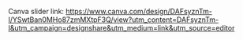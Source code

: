 Canva slider link: https://www.canva.com/design/DAFsyznTm-I/YSwtBan0MHo87zmMXtpF3Q/view?utm_content=DAFsyznTm-I&utm_campaign=designshare&utm_medium=link&utm_source=editor
